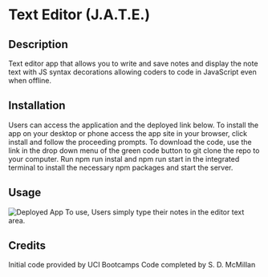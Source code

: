 # Text Editor (J.A.T.E.)
## Description
 Text editor app that allows you to write and save notes and display the note text with JS syntax decorations allowing coders to code in JavaScript even when offline.
  
  ## Installation
 Users can access the application and the deployed link below. To install the app on your desktop or phone access the app site in your browser, click install and follow the proceeding prompts. To download the code, use the link in the drop down menu of the green code button to git clone the repo to your computer. Run npm run instal and npm run start in the integrated terminal to install the necessary npm packages and start the server.

  ## Usage
![Deployed App]()
 To use, Users simply type their notes in the editor text area.


  ## Credits
  Initial code provided by UCI Bootcamps
  Code completed by S. D. McMillan

